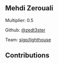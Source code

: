 
## Mehdi Zerouali
Multiplier: 0.5

Github: [@zedt3ster](https://github.com/zedt3ster)

Team: [sigp/lighthouse](https://github.com/sigp/lighthouse/pulls?q=author%3Azedt3ster)

## Contributions
